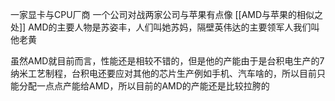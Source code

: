 一家显卡与CPU厂商
一个公司对战两家公司与苹果有点像
[[AMD与苹果的相似之处]]
AMD的主要人物是苏姿丰，人们叫她苏妈，隔壁英伟达的主要领军人我们叫他老黄

虽然AMD就目前而言，性能还是相较不错的，但是他的产能由于是台积电生产的7纳米工艺制程，台积电还要应对其他的芯片生产例如手机、汽车啥的，所以目前只能分配一点点产能给AMD，所以目前的AMD的产能还是比较拉胯的

